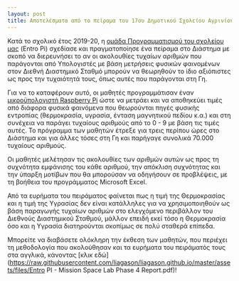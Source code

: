 ```yaml
---
layout: post
title: Αποτελέσματα από το πείραμα του 17ου Δημοτικού Σχολείου Αγρινίου στον Διεθνή Διαστημικό Σταθμό
---
```


Κατά το σχολικό έτος 2019-20, η [ομάδα Προγραμματισμού του σχολείου μας](https://blogs.sch.gr/17dimagr/) (Entro Pi) σχεδίασε και πραγματοποίησε ένα πείραμα στο Διάστημα με σκοπό να διερευνήσει το αν οι ακολουθίες τυχαίων αριθμών που παράγονται από Υπολογιστές με βάση μετρήσεις φυσικών φαινομένων στον Διεθνή Διαστημικό Σταθμό μπορούν να θεωρηθούν το ίδιο αξιόπιστες ως προς την τυχαιότητά τους, όπως αυτές που παράγονται στη Γη.

Για να το καταφέρουν αυτό, οι μαθητές προγραμμάτισαν έναν [μικροϋπολογιστή Raspberry Pi](https://www.raspberrypi.org/) ώστε να μετράει και να αποθηκεύει τιμές από διάφορα φυσικά φαινόμενα που θεωρούνται πηγές φυσικής εντροπίας (θερμοκρασία, υγρασία, ένταση μαγνητικού πεδίου κ.α.) και στη συνέχεια να παράγει τυχαίους αριθμούς από το 0 - 9 με βάση τις τιμές αυτές.
Το πρόγραμμα των μαθητών έτρεξε για τρεις περίπου ώρες στο Διάστημα και για άλλες τόσες στη Γη και παρήγαγε συνολικά 70.000 τυχαίους αριθμούς.

Οι μαθητές μελέτησαν τις ακολουθίες των αριθμών αυτών ως προς τη συχνότητα εμφάνισης του κάθε αριθμού, την απόκλιση συχνότητας και την ύπαρξη μοτίβων που θα μπορούσαν να οδηγήσουν σε προβλέψεις, με τη βοήθεια του προγράμματος Microsoft Excel.

Από τα ευρήματα του πειράματος φαίνεται πως η τιμή της Θερμοκρασίας και η τιμή της Υγρασίας δεν είναι κατάλληλες για να χρησιμοποιηθούν ως βάση παραγωγής τυχαίων αριθμών στο ελεγχόμενο περιβάλλον του Διεθνούς Διαστημικού Σταθμού, μάλλον επειδή εκεί τόσο η Θερμοκρασία όσο και η Υγρασία διατηρούνται σκοπίμως σε πολύ σταθερά επίπεδα.

Μπορείτε να διαβάσετε ολόκληρη την έκθεση των μαθητών, που περιέχει τη μεθοδολογία που ακολούθησαν και τα ευρήματα του πειράματός τους στα αγγλικά, κάνοντας [κλικ εδώ](https://raw.githubusercontent.com/liagason/liagason.github.io/master/assets/files/Entro PI - Mission Space Lab Phase 4 Report.pdf)!
